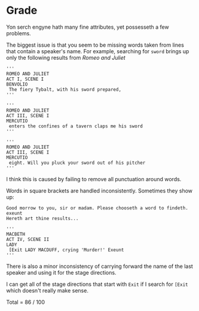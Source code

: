 # Grade

Yon serch engyne hath many fine attributes, yet possesseth a few problems.

The biggest issue is that you seem to be missing words taken from lines that contain a speaker's name. For example, searching for `sword`
brings up only the following results from *Romeo and Juliet*

```
'''
ROMEO AND JULIET
ACT I, SCENE I
BENVOLIO
 The fiery Tybalt, with his sword prepared,
'''

'''
ROMEO AND JULIET
ACT III, SCENE I
MERCUTIO
 enters the confines of a tavern claps me his sword
'''

'''
ROMEO AND JULIET
ACT III, SCENE I
MERCUTIO
 eight. Will you pluck your sword out of his pitcher
'''
```

I think this is caused by failing to remove all punctuation around words.

Words in square brackets are handled inconsistently. Sometimes they show up:

```
Good morrow to you, sir or madam. Please chooseth a word to findeth.
exeunt
Hereth art thine results...

'''
MACBETH
ACT IV, SCENE II
LADY
 [Exit LADY MACDUFF, crying 'Murder!' Exeunt
'''
```

There is also a minor inconsistency of carrying forward the name of the last speaker and using it for the stage directions.

I can get all of the stage directions that start with `Exit` if I search for `[Exit` which doesn't really make sense.

Total = 86 / 100
